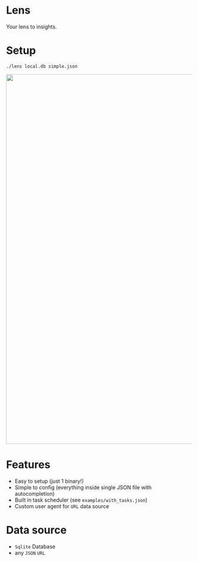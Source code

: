 # Lens

Your lens to insights.

# Setup
```console
./lens local.db simple.json
```

<img width=1000 src="https://github.com/thewh1teagle/Lens/assets/61390950/6b15792e-dd68-49d9-8f2f-629472e459a3" />


# Features

- Easy to setup (just 1 binary!)
- Simple to config (everything inside single JSON file with autocompletion)
- Built in task scheduler (see `examples/with_tasks.json`)
- Custom user agent for `URL` data source

# Data source
- `Sqlite` Database
- any `JSON` `URL`
